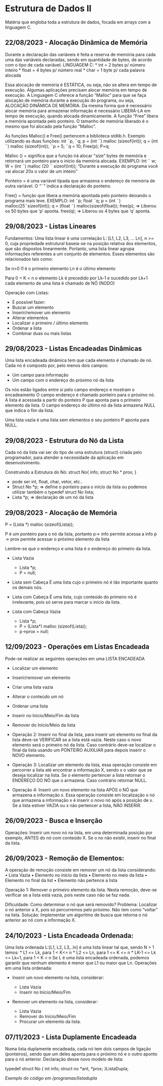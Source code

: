 # Estrutura de Dados II
Matéria que engloba toda a estrutura de dados, focada em arrays com a linguagem C.

## 22/08/2023 - Alocação Dinâmica de Memória
Durante a declaração das variáveis é feita a reserva de memória para cada uma das variáveis declaradas, sendo em quantidade de bytes, de acordo com o tipo de cada variável.
LINGUAGEM C:
    * int = 2 bytes p/ número inteiro
    * float = 4 bytes p/ número real
    * char = 1 byte p/ cada palavra alocada

Essa alocação de memória é ESTÁTICA, ou seja, não se altera em tempo de execução.
Algumas aplicações precisam alocar memória em tempo de execução. A Linguagem C oferece a função “Malloc” para que se faça alocação de memória durante a execução do programa, ou seja, ALOCAÇÃO DINÂMICA DE MEMÓRIA.
Da mesma forma que é necessário alocar memória para armazenar informação é necessário LIBERÁ-LA em tempo de execução, quando alocada dinamicamente.
A função “Free” libera a memória apontada pelo ponteiro. O tamanho de memória liberado é o mesmo que foi alocado pela função “Malloc”.

As funções Malloc() e Free() pertencem a biblioteca stdlib.h.
Exemplo utilizando as duas funções:
int ¨p, ¨q;
p = (int ¨) malloc (sizeof(int));
q = (int ¨) malloc (sizeof(int));
¨p = 5;
¨q = 10;
Free(p);
P=q;

Malloc () = significa que a função irá alocar "size" bytes de memória e retornará um ponteiro para o início da memória alocada.
EXEMPLO: 
Int ¨ w;
W = (int ¨) malloc (20 ¨ sizeof(int));
“Durante a execução do programa você vai alocar 20x o valor de um inteiro”

Ponteiro = é uma variável tipada que armazena o endereço de memória de outra variável. O “¨” indica a declaração do ponteiro.

Free() = função que libera a memória apontada pelo ponteiro deixando o programa mais leve.
EXEMPLO: 
int  ¨p;
float ¨q;
p = (int ¨) malloc(25¨sizeof(int));
q = (float ¨) malloc(sizeof(float));
free(p);   => Liberou os 50 bytes que ‘p’ aponta.
free(q);   => Liberou os 4 bytes que ‘q’ aponta.

## 29/08/2023 - Listas Lineares
Fundamentos: 
Uma lista linear é uma correlação L: [L1, L2, L3, ... Ln], n >= 0, cuja propriedade estrutural baseia-se na posição relativa dos elementos, que são dispostos linearmente. Portanto, uma lista linear agrupa informações referentes a um conjunto de elementos. Esses elementos são relacionados tais como:

Se n>0 l1 é o primeiro elemento
	Ln é o último elemento

Para 0 < K < n o elemento Lk é precedido por Lk-1 e sucedido por Lk+1 cada elemento de uma lista é chamado de NÓ (NODO)

Operação com Listas:
* É possível fazer:
* Buscar um elemento
* Inserir/remover um elemento
* Alterar elementos
* Localizar o primeiro / último elemento
* Ordenar a lista
* Combinar duas ou mais listas

## 29/08/2023 - Listas Encadeadas Dinâmicas
Uma lista encadeada dinâmica tem que cada elemento é chamado de nó. Cada nó é composto por, pelo menos dois campos:
* Um campo para informação
* Um campo com o endereço do próximo nó da lista

Os nós estão ligados entre si pelo campo endereço e mostram o encadeamento
O campo endereço é chamado ponteiro para o próximo nó. A lista é acessada a partir do ponteiro P que aponta para o primeiro elemento da lista. O campo endereço do último nó da lista armazena NULL que indica o fim da lista.

Uma lista vazia é uma lista sem elementos e seu ponteiro P aponta para NULL.

## 29/08/2023 - Estrutura do Nó da Lista
Cada nó da lista vai ser do tipo de uma estrutura (struct) criada pelo programador, para atender a necessidade da aplicação em desenvolvimento.

Construindo a Estrutura do Nó:
struct No{
	<tipo> info;
	struct No * prox;
}

* <tipo> pode ser int, float, char, vetor, etc..
* Struct No *p; => define o ponteiro para o início da lista ou podemos utilizar também o typedef struct No lista;
* Lista *p; => declaração de um nó da lista

## 29/08/2023 - Alocação de Memória
P = (Lista *) malloc (sizeof(Lista));

P é um ponteiro para o nó da lista, portanto
p-> info permite acessa a info
p -> prox permite acessar o próximo elemento da lista

Lembre-se que o endereço e uma lista é o endereço do primeiro da lista.

* Lista Vazia
    * Lista *p;
    * P = null;

* Lista sem Cabeça
É uma lista cujo o primeiro nó é tão importante quanto os demais nós.

* Lista com Cabeça
É uma lista, cujo conteúdo do primeiro nó é irrelevante, pois só serve para marcar o início da lista.

* Lista com Cabeça Vazia
    * Lista *p;
    * P = (Lista*) malloc (sizeof(Lista));
    * p->prox = null;

## 12/09/2023 - Operações em Listas Encadeada
Pode-se realizar as seguintes operações em uma LISTA ENCADEADA
* Localizar um elemento
* Inserir/remover um elemento
* Criar uma lista vazia
* Alterar o conteúdo um nó
* Ordenar uma lista
* Inserir no Início/Meio/Fim da lista
* Remover do Início/Meio da lista

* Operação 2: Inserir no final da lista, para inserir um elemento no final da lista deve-se VERIFICAR se a lista está vazia. Neste caso o novo elemento será o primeiro nó da lista. Caso contrário deve-se localizar o final da lista usando um PONTEIRO AUXILIAR para depois inserir o NOVO elemento.

* Operação 3: Localizar um elemento da lista, essa operação consiste em percorrer a lista até encontrar a informação X, sendo x o valor que se deseja localizar na lista. Se o elemento pertencer a lista retornar o ENDEREÇO DO NÓ que o armazena. Caso contrário retornar NULL.

* Operação 4: Inserir um novo elemento na lista APÓS o NÓ que armazena a informação x. Essa operação consiste em localização o nó que armazena a informação x é inserir o novo nó após a posição de x. Se a lista estiver VAZIA ou x não pertencer a lista, NÃO INSERIR.

## 26/09/2023 - Busca e Inserção
Operações: Inserir um novo nó na lista, em uma determinada posição por exemplo, ANTES do nó com conteúdo X. Se o no não existir, inserir no final da lista.

## 26/09/2023 - Remoção de Elementos:
A operação de remoção consiste em remover um nó da lista considerando:
•	Lista Vazia
•	Elemento no início da lista
•	Elemento no meio da lista
•	Elemento no final da list
•	Elemento não pertence a lista

Operação 1: Remover o primeiro elemento da lista. Nesta remoção, deve-se verificar se a lista está vazia, pois neste caso não se faz nada. 

Dificuldade: Como determinar o nó que será removido?
Problema: Localizar o nó anterior a X,  pois só percorremos pelo próximo. Não tem como “voltar” na lista.
Solução: Implementar um algoritmo de busca que retorna o nó anterior ao nó com a informação X. 

## 24/10/2023 - Lista Encadeada Ordenada:
Uma lista ordenada L:[L1, L2, L3,..ln] é uma lista linear tal que, sendo N > 1 temos:
    * L1 <= Lk, para 1 < K<= n
    * L2 <= Ln, para 1 <= K <= n
    * LK-1 <= Lk <= Lk+1, para 1 < K < n
Se L é uma lista encadeada ordenada, podemos garantir que nenhum elemento é menor que L1 ou maior que Ln.
Operações em uma lista ordenada:
* Inserir um novo elemento na lista, considerar:
    * Lista Vazia
    * Inserir no Início/Meio/Fim

* Remover um elemento na lista, considerar:
    * Lista Vazia
    * Remover do Início/Meio/Fim
    * Procurar um elemento da lista.

## 07/11/2023 - Lista Duplamente Encadeada 
Numa lista duplamente encadeada, cada nó tem dois campos de ligação (ponteiros), sendo que um deles aponta para o próximo nó e o outro aponto para o nó anterior.
Declaração desse novo modelo de lista:

typedef struct No {
    int info;
	struct no *ant, *prox;
}ListaDupla;

*Exemplo do código em /programas/listadupla*













